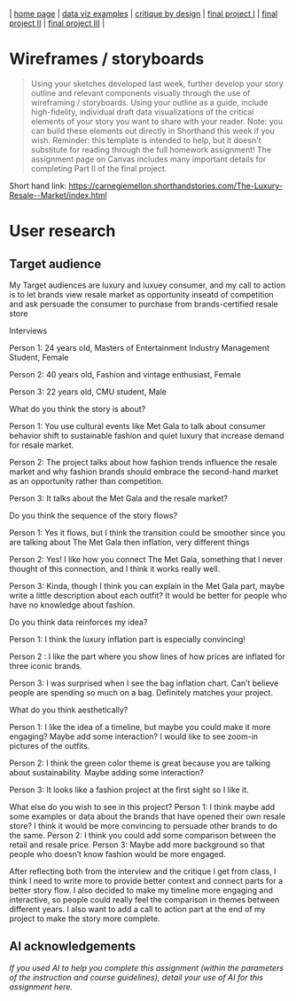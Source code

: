 | [home page](https://cmustudent.github.io/tswd-portfolio-templates/) | [data viz examples](dataviz-examples) | [critique by design](critique-by-design) | [final project I](final-project-part-one) | [final project II](final-project-part-two) | [final project III](final-project-part-three) |

# Wireframes / storyboards
> Using your sketches developed last week, further develop your story outline and relevant components visually through the use of wireframing / storyboards. Using your outline as a guide, include high-fidelity, individual draft data visualizations of the critical elements of your story you want to share with your reader. Note: you can build these elements out directly in Shorthand this week if you wish.  Reminder: this template is intended to help, but it doesn't substitute for reading through the full homework assignment!  The assignment page on Canvas includes many important details for completing Part II of the final project. 

Short hand link: https://carnegiemellon.shorthandstories.com/The-Luxury-Resale--Market/index.html
# User research 

## Target audience
My Target audiences are luxury and luxuey consumer, and my call to action is to let brands view resale market as opportunity inseatd of competition and ask persuade the consumer to purchase from brands-certified resale store


Interviews

Person 1: 24 years old, Masters of Entertainment Industry Management Student, Female

Person 2: 40 years old, Fashion and vintage enthusiast, Female

Person 3: 22 years old, CMU student, Male



What do you think the story is about?

Person 1: You use cultural events like Met Gala to talk about consumer behavior shift to sustainable fashion and quiet luxury that increase demand for resale market.

Person 2: The project talks about how fashion trends influence the resale market and why fashion brands should embrace the second-hand market as an opportunity rather than competition.

Person 3: It talks about the Met Gala and the resale market?



Do you think the sequence of the story flows?

Person 1: Yes it flows, but I think the transition could be smoother since you are talking about The Met Gala then inflation, very different things

Person 2: Yes! I like how you connect The Met Gala, something that I never thought of this connection, and I think it works really well. 

Person 3: Kinda, though I think you can explain in the Met Gala part, maybe write a little description about each outfit? It would be better for people who have no knowledge about fashion.



Do you think data reinforces my idea?

Person 1: I think the luxury inflation part is especially convincing!

Person 2 : I like the part where you show lines of how prices are inflated for three iconic brands.

Person 3: I was surprised when I see the bag inflation chart. Can’t believe people are spending so much on a bag. Definitely matches your project.



What do you think aesthetically?

Person 1: I like the idea of a timeline, but maybe you could make it more engaging? Maybe add some interaction? I would like to see zoom-in pictures of the outfits.

Person 2: I think the green color theme is great because you are talking about sustainability. Maybe adding some interaction?

Person 3: It looks like a fashion project at the first sight so I like it.


What else do you wish to see in this project?
Person 1: I think maybe add some examples or data about the brands that have opened their own resale store? I think it would be more convincing to persuade other brands to do the same.
Person 2: I think you could add some comparison between the retail and resale price.
Person 3: Maybe add more background so that people who doesn’t know fashion would be more engaged.


After reflecting both from the interview and the critique I get from class, I think I need to write more to provide better context and connect parts for a better story flow. I also decided to make my timeline more engaging and interactive, so people could really feel the comparison in themes between different years. I also want to add a call to action part at the end of my project to make the story more complete.



## AI acknowledgements
_If you used AI to help you complete this assignment (within the parameters of the instruction and course guidelines), detail your use of AI for this assignment here._

